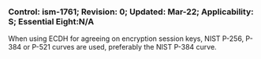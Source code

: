 ### Control: ism-1761; Revision: 0; Updated: Mar-22; Applicability: S; Essential Eight:N/A
<p>When using ECDH for agreeing on encryption session keys, NIST P-256, P-384 or P-521 curves are used, preferably the NIST P-384 curve.</p>